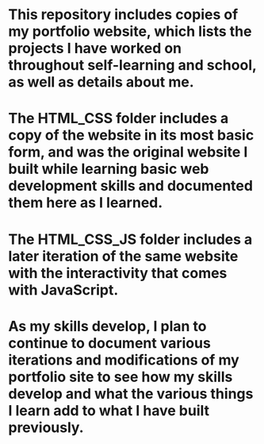 # This repository includes copies of my portfolio website, which lists the projects I have worked on throughout self-learning and school, as well as details about me.
#
# The HTML_CSS folder includes a copy of the website in its most basic form, and was the original website I built while learning basic web development skills and documented them here as I learned.
#
# The HTML_CSS_JS folder includes a later iteration of the same website with the interactivity that comes with JavaScript.
#
# As my skills develop, I plan to continue to document various iterations and modifications of my portfolio site to see how my skills develop and what the various things I learn add to what I have built previously.

